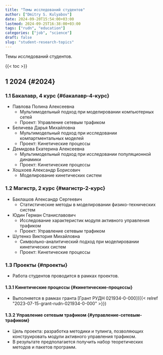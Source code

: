 ```yaml
---
title: "Темы исследований студентов"
author: ["Dmitry S. Kulyabov"]
date: 2024-09-20T15:54:00+03:00
lastmod: 2024-09-25T16:38:00+03:00
tags: ["rudn", "education"]
categories: ["job", "science"]
draft: false
slug: "student-research-topics"
---
```


Темы исследований студентов.

<!--more-->

{{< toc >}}


## <span class="section-num">1</span> 2024 {#2024}


### <span class="section-num">1.1</span> Бакалавр, 4 курс {#бакалавр-4-курс}

-   Павлова Полина Алексеевна
    -   Мультимодельный подход при моделировании компьютерных сетей
    -   Проект: Управление сетевым трафиком
-   Беличева Дарья Михайловна
    -   Мультимодельный подход при исследовании компартментальных моделей
    -   Проект: Кинетические процессы
-   Демидова Екатерина Алексеевна
    -   Мультимодельный подход при исследовании популяционной динамики
    -   Проект: Кинетические процессы
-   Хошхоев Александр Борисович
    -   Моделирование кинетических систем


### <span class="section-num">1.2</span> Магистр, 2 курс {#магистр-2-курс}

-   Баклашов Александр Сергеевич
    -   Статистические методы в моделировании физико-технических систем
-   Юдин Герман Станиславович
    -   Исследование характеристик модуля активного управления трафиком
    -   Проект: Управление сетевым трафиком
-   Шутенко Виктория Михайловна
    -   Символьно-аналитический подход при моделировании кинетических систем
    -   Проект: Кинетические процессы


### <span class="section-num">1.3</span> Проекты {#проекты}

-   Работа студентов проводится в рамках проектов.


#### <span class="section-num">1.3.1</span> Кинетические процессы {#кинетические-процессы}

-   Выполняется в рамках гранта [Грант РУДН 021934-0-000]({{< relref "2023-07-15-grant-rudn-021934-0-000" >}})


#### <span class="section-num">1.3.2</span> Управление сетевым трафиком {#управление-сетевым-трафиком}

-   Цель проекта: разработка методики и тулинга, позволяющих конструировать модули активного управления трафиком.
-   В результате предполагается получить набор теоретических методов и пакетов программ.
